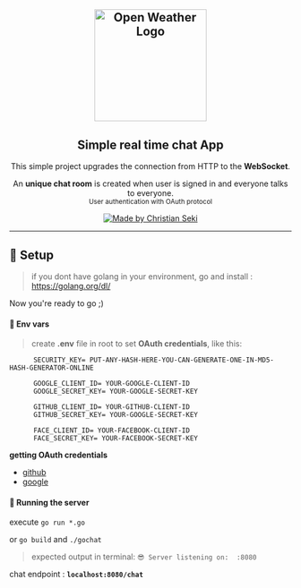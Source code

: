 <h2 align="center">
  <a href="https://github.com/iamseki?tab=repositories">
    <img alt="Open Weather Logo" src="https://www.pngkey.com/png/full/376-3767568_addthis-sharing-buttons-gopher-with-glasses.png" width="200px" />
  </a>
</h2>
<h2 align="center">
  Simple real time chat App 
</h2>

<p align="center">This simple project upgrades the connection from HTTP to the <strong>WebSocket</strong>.</p>
 <p align="center">An <strong>unique chat room</strong> is created when user is signed in and everyone talks to everyone.
  </br>
  <small>User authentication with OAuth protocol</small>
 </p>


<p align="center">
  <a href="https://www.linkedin.com/in/christian-seki/">
    <img alt="Made by Christian Seki" src="https://img.shields.io/badge/made%20by-Christian%20Seki-blue">
  </a>
</p>

---
## :wrench: Setup

> if you dont have golang in your environment, go and install : https://golang.org/dl/  

Now you're ready to go ;)

#### :key: Env vars

> create **.env** file in root to set **OAuth credentials**, like this: 
  ```  
        SECURITY_KEY= PUT-ANY-HASH-HERE-YOU-CAN-GENERATE-ONE-IN-MD5-HASH-GENERATOR-ONLINE

        GOOGLE_CLIENT_ID= YOUR-GOOGLE-CLIENT-ID
        GOOGLE_SECRET_KEY= YOUR-GOOGLE-SECRET-KEY

        GITHUB_CLIENT_ID= YOUR-GITHUB-CLIENT-ID
        GITHUB_SECRET_KEY= YOUR-GOOGLE-SECRET-KEY
        
        FACE_CLIENT_ID= YOUR-FACEBOOK-CLIENT-ID
        FACE_SECRET_KEY= YOUR-FACEBOOK-SECRET-KEY
  ```
  **getting OAuth credentials**
  - <a href="https://github.com/settings/developers">github</a>
  - <a href="https://console.cloud.google.com/apis/credentials">google</a> 
  
  #### :running: Running the server
  
  execute `go run *.go` 
  
  or `go build` and `./gochat`
  
  > expected output in terminal: `😎 Server listening on:  :8080`
  
  chat endpoint : **`localhost:8080/chat`**
  




